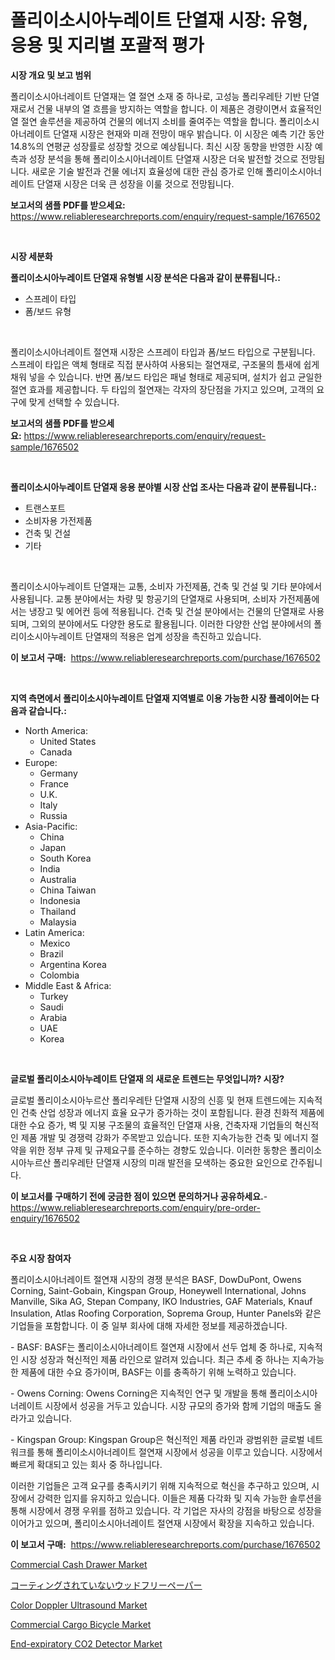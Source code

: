 <p><h1>폴리이소시아누레이트 단열재 시장: 유형, 응용 및 지리별 포괄적 평가</h1></p><p><strong>시장 개요 및 보고 범위</strong></p>
<p><p>폴리이소시아너레이트 단열재는 열 절연 소재 중 하나로, 고성능 폴리우레탄 기반 단열재로서 건물 내부의 열 흐름을 방지하는 역할을 합니다. 이 제품은 경량이면서 효율적인 열 절연 솔루션을 제공하여 건물의 에너지 소비를 줄여주는 역할을 합니다. 폴리이소시아너레이트 단열재 시장은 현재와 미래 전망이 매우 밝습니다. 이 시장은 예측 기간 동안 14.8%의 연평균 성장률로 성장할 것으로 예상됩니다. 최신 시장 동향을 반영한 시장 예측과 성장 분석을 통해 폴리이소시아너레이트 단열재 시장은 더욱 발전할 것으로 전망됩니다. 새로운 기술 발전과 건물 에너지 효율성에 대한 관심 증가로 인해 폴리이소시아너레이트 단열재 시장은 더욱 큰 성장을 이룰 것으로 전망됩니다.</p></p>
<p><strong>보고서의 샘플 PDF를 받으세요:</strong> <a href="https://www.reliableresearchreports.com/enquiry/request-sample/1676502">https://www.reliableresearchreports.com/enquiry/request-sample/1676502</a></p>
<p>&nbsp;</p>
<p><strong>시장 세분화</strong></p>
<p><strong>폴리이소시아누레이트 단열재 유형별 시장 분석은 다음과 같이 분류됩니다.:</strong></p>
<p><ul><li>스프레이 타입</li><li>폼/보드 유형</li></ul></p>
<p>&nbsp;</p>
<p><p>폴리이소시아너레이트 절연재 시장은 스프레이 타입과 폼/보드 타입으로 구분됩니다. 스프레이 타입은 액체 형태로 직접 분사하여 사용되는 절연재로, 구조물의 틈새에 쉽게 채워 넣을 수 있습니다. 반면 폼/보드 타입은 패널 형태로 제공되며, 설치가 쉽고 균일한 절연 효과를 제공합니다. 두 타입의 절연재는 각자의 장단점을 가지고 있으며, 고객의 요구에 맞게 선택할 수 있습니다.</p></p>
<p><strong>보고서의 샘플 PDF를 받으세요:</strong>&nbsp;<a href="https://www.reliableresearchreports.com/enquiry/request-sample/1676502">https://www.reliableresearchreports.com/enquiry/request-sample/1676502</a></p>
<p>&nbsp;</p>
<p><strong> 폴리이소시아누레이트 단열재 응용 분야별 시장 산업 조사는 다음과 같이 분류됩니다.:</strong></p>
<p><ul><li>트랜스포트</li><li>소비자용 가전제품</li><li>건축 및 건설</li><li>기타</li></ul></p>
<p>&nbsp;</p>
<p><p>폴리이소시아누레이트 단열재는 교통, 소비자 가전제품, 건축 및 건설 및 기타 분야에서 사용됩니다. 교통 분야에서는 차량 및 항공기의 단열재로 사용되며, 소비자 가전제품에서는 냉장고 및 에어컨 등에 적용됩니다. 건축 및 건설 분야에서는 건물의 단열재로 사용되며, 그외의 분야에서도 다양한 용도로 활용됩니다. 이러한 다양한 산업 분야에서의 폴리이소시아누레이트 단열재의 적용은 업계 성장을 촉진하고 있습니다.</p></p>
<p><strong>이 보고서 구매:</strong>&nbsp; <a href="https://www.reliableresearchreports.com/purchase/1676502">https://www.reliableresearchreports.com/purchase/1676502</a></p>
<p>&nbsp;</p>
<p><strong>지역 측면에서 폴리이소시아누레이트 단열재 지역별로 이용 가능한 시장 플레이어는 다음과 같습니다.:</strong></p>
<p><ul>
    <li>
        North America:
        <ul>
            <li>United States</li>
            <li>Canada</li>
        </ul>
    </li>
    <li>
        Europe:
        <ul>
            <li>Germany</li>
            <li>France</li>
            <li>U.K.</li>
            <li>Italy</li>
            <li>Russia</li>
        </ul>
    </li>
    <li>
        Asia-Pacific:
        <ul>
            <li>China</li>
            <li>Japan</li>
            <li>South Korea</li>
            <li>India</li>
            <li>Australia</li>
            <li>China Taiwan</li>
            <li>Indonesia</li>
            <li>Thailand</li>
            <li>Malaysia</li>
        </ul>
    </li>
    <li>
        Latin America:
        <ul>
            <li>Mexico</li>
            <li>Brazil</li>
            <li>Argentina Korea</li>
            <li>Colombia</li>
        </ul>
    </li>
    <li>
        Middle East & Africa:
        <ul>
            <li>Turkey</li>
            <li>Saudi</li>
            <li>Arabia</li>
            <li>UAE</li>
            <li>Korea</li>
        </ul>
    </li>
    </ul></p>
<p>&nbsp;</p>
<p><strong>글로벌 폴리이소시아누레이트 단열재 의 새로운 트렌드는 무엇입니까? 시장?</strong></p>
<p><p>글로벌 폴리이소시아누르산 폴리우레탄 단열재 시장의 신흥 및 현재 트렌드에는 지속적인 건축 산업 성장과 에너지 효율 요구가 증가하는 것이 포함됩니다. 환경 친화적 제품에 대한 수요 증가, 벽 및 지붕 구조물의 효율적인 단열재 사용, 건축자재 기업들의 혁신적인 제품 개발 및 경쟁력 강화가 주목받고 있습니다. 또한 지속가능한 건축 및 에너지 절약을 위한 정부 규제 및 규제요구를 준수하는 경향도 있습니다. 이러한 동향은 폴리이소시아누르산 폴리우레탄 단열재 시장의 미래 발전을 모색하는 중요한 요인으로 간주됩니다.</p></p>
<p><strong>이 보고서를 구매하기 전에 궁금한 점이 있으면 문의하거나 공유하세요.</strong>- <a href="https://www.reliableresearchreports.com/enquiry/pre-order-enquiry/1676502">https://www.reliableresearchreports.com/enquiry/pre-order-enquiry/1676502</a></p>
<p>&nbsp;</p>
<p><strong>주요 시장 참여자</strong></p>
<p><p>폴리이소시아너레이트 절연재 시장의 경쟁 분석은 BASF, DowDuPont, Owens Corning, Saint-Gobain, Kingspan Group, Honeywell International, Johns Manville, Sika AG, Stepan Company, IKO Industries, GAF Materials, Knauf Insulation, Atlas Roofing Corporation, Soprema Group, Hunter Panels와 같은 기업들을 포함합니다. 이 중 일부 회사에 대해 자세한 정보를 제공하겠습니다.</p><p>- BASF: BASF는 폴리이소시아너레이트 절연재 시장에서 선두 업체 중 하나로, 지속적인 시장 성장과 혁신적인 제품 라인으로 알려져 있습니다. 최근 추세 중 하나는 지속가능한 제품에 대한 수요 증가이며, BASF는 이를 충족하기 위해 노력하고 있습니다.</p><p>- Owens Corning: Owens Corning은 지속적인 연구 및 개발을 통해 폴리이소시아너레이트 시장에서 성공을 거두고 있습니다. 시장 규모의 증가와 함께 기업의 매출도 올라가고 있습니다.</p><p>- Kingspan Group: Kingspan Group은 혁신적인 제품 라인과 광범위한 글로벌 네트워크를 통해 폴리이소시아너레이트 절연재 시장에서 성공을 이루고 있습니다. 시장에서 빠르게 확대되고 있는 회사 중 하나입니다.</p><p>이러한 기업들은 고객 요구를 충족시키기 위해 지속적으로 혁신을 추구하고 있으며, 시장에서 강력한 입지를 유지하고 있습니다. 이들은 제품 다각화 및 지속 가능한 솔루션을 통해 시장에서 경쟁 우위를 점하고 있습니다. 각 기업은 자사의 강점을 바탕으로 성장을 이어가고 있으며, 폴리이소시아너레이트 절연재 시장에서 확장을 지속하고 있습니다.</p></p>
<p><strong>이 보고서 구매:</strong>&nbsp;&nbsp;<a href="https://www.reliableresearchreports.com/purchase/1676502">https://www.reliableresearchreports.com/purchase/1676502</a></p>
<p><p><a href="https://chivalrous-flock-a86.notion.site/Commercial-Cash-Drawer-Market-Size-Reflecting-a-Forecast-Till-2031-Market-By-Type-By-Application-a-7eaabd5df15d48bb958dd5399dd40ea1">Commercial Cash Drawer Market</a></p><p><a href="https://medium.com/@vivakuvalis2005/%E3%82%A2%E3%83%B3%E3%82%B3%E3%83%BC%E3%83%86%E3%83%83%E3%83%89%E3%82%A6%E3%83%83%E3%83%89%E3%83%95%E3%83%AA%E3%83%BC%E3%83%9A%E3%83%BC%E3%83%91%E3%83%BC%E5%B8%82%E5%A0%B4%E3%81%AE%E3%82%A4%E3%83%B3%E3%82%B5%E3%82%A4%E3%83%88-%E5%B8%82%E5%A0%B4%E5%8B%95%E5%90%91-%E6%88%90%E9%95%B7-2024%E5%B9%B4%E3%81%8B%E3%82%892031%E5%B9%B4%E3%81%BE%E3%81%A7%E3%81%AE%E4%BA%88%E6%B8%AC-9f14768cdbc0">コーティングされていないウッドフリーペーパー</a></p><p><a href="https://issuu.com/reportprime-2/docs/color-doppler-ultrasound-market-size-2030.pptx">Color Doppler Ultrasound Market</a></p><p><a href="https://faithful-glue-af3.notion.site/Commercial-Cargo-Bicycle-Market-Provides-Detailed-Segmentation-of-this-Market-based-on-Type-Applica-e969e01a2e544ded8e1b2cfca1844fc1">Commercial Cargo Bicycle Market</a></p><p><a href="https://issuu.com/reportprime-2/docs/end-expiratory-co2-detector-market-size-2030.pptx">End-expiratory CO2 Detector Market</a></p></p>
